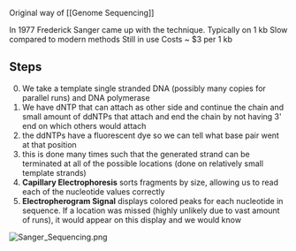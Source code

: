 Original way of [[Genome Sequencing]]

In 1977 Frederick Sanger came up with the technique.
Typically on 1 kb
Slow compared to modern methods
Still in use
Costs ~ $3 per 1 kb

## Steps

0. We take a template single stranded DNA (possibly many copies for parallel runs) and DNA polymerase
1. We have dNTP that can attach as other side and continue the chain and small amount of ddNTPs that attach and end the chain by not having 3' end on which others would attach
2. the ddNTPs have a fluorescent dye so we can tell what base pair went at that position
3. this is done many times such that the generated strand can be terminated at all of the possible locations (done on relatively small template strands)
4. **Capillary Electrophoresis** sorts fragments by size, allowing us to read each of the nucleotide values correctly
5. **Electropherogram Signal** displays colored peaks for each nucleotide in sequence. If a location was missed (highly unlikely due to vast amount of runs), it would appear on this display and we would know

![Sanger_Sequencing.png](sanger_sequencing.png)
